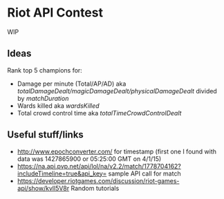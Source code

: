 # Riot API Contest
WIP

## Ideas
Rank top 5 champions for:
* Damage per minute (Total/AP/AD) aka <em>totalDamageDealt/magicDamageDealt/physicalDamageDealt</em> divided by <em>matchDuration</em>
* Wards killed aka <em>wardsKilled</em>
* Total crowd control time aka <em>totalTimeCrowdControlDealt</em>

## Useful stuff/links
* http://www.epochconverter.com/ for timestamp (first one I found with data was 1427865900 or 05:25:00 GMT on 4/1/15)
* https://na.api.pvp.net/api/lol/na/v2.2/match/1778704162?includeTimeline=true&api_key=<enter> sample API call for match
* https://developer.riotgames.com/discussion/riot-games-api/show/kvll5V8r Random tutorials